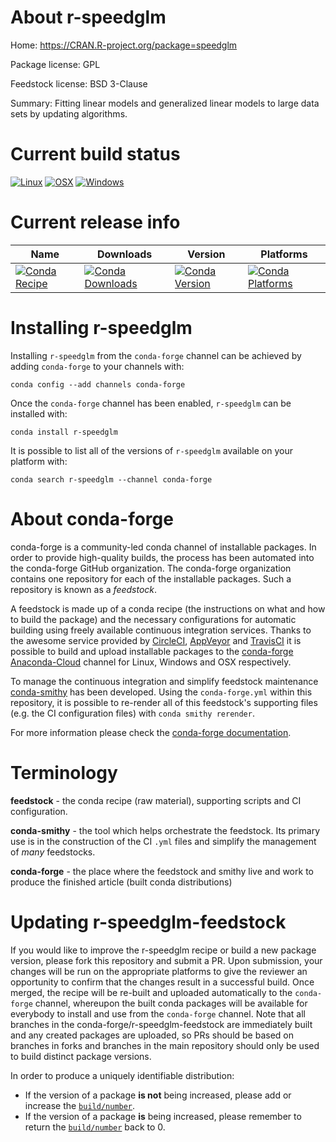 About r-speedglm
================

Home: https://CRAN.R-project.org/package=speedglm

Package license: GPL

Feedstock license: BSD 3-Clause

Summary: Fitting linear models and generalized linear models to large data sets by updating algorithms.



Current build status
====================

[![Linux](https://img.shields.io/circleci/project/github/conda-forge/r-speedglm-feedstock/master.svg?label=Linux)](https://circleci.com/gh/conda-forge/r-speedglm-feedstock)
[![OSX](https://img.shields.io/travis/conda-forge/r-speedglm-feedstock/master.svg?label=macOS)](https://travis-ci.org/conda-forge/r-speedglm-feedstock)
[![Windows](https://img.shields.io/appveyor/ci/conda-forge/r-speedglm-feedstock/master.svg?label=Windows)](https://ci.appveyor.com/project/conda-forge/r-speedglm-feedstock/branch/master)

Current release info
====================

| Name | Downloads | Version | Platforms |
| --- | --- | --- | --- |
| [![Conda Recipe](https://img.shields.io/badge/recipe-r--speedglm-green.svg)](https://anaconda.org/conda-forge/r-speedglm) | [![Conda Downloads](https://img.shields.io/conda/dn/conda-forge/r-speedglm.svg)](https://anaconda.org/conda-forge/r-speedglm) | [![Conda Version](https://img.shields.io/conda/vn/conda-forge/r-speedglm.svg)](https://anaconda.org/conda-forge/r-speedglm) | [![Conda Platforms](https://img.shields.io/conda/pn/conda-forge/r-speedglm.svg)](https://anaconda.org/conda-forge/r-speedglm) |

Installing r-speedglm
=====================

Installing `r-speedglm` from the `conda-forge` channel can be achieved by adding `conda-forge` to your channels with:

```
conda config --add channels conda-forge
```

Once the `conda-forge` channel has been enabled, `r-speedglm` can be installed with:

```
conda install r-speedglm
```

It is possible to list all of the versions of `r-speedglm` available on your platform with:

```
conda search r-speedglm --channel conda-forge
```


About conda-forge
=================

conda-forge is a community-led conda channel of installable packages.
In order to provide high-quality builds, the process has been automated into the
conda-forge GitHub organization. The conda-forge organization contains one repository
for each of the installable packages. Such a repository is known as a *feedstock*.

A feedstock is made up of a conda recipe (the instructions on what and how to build
the package) and the necessary configurations for automatic building using freely
available continuous integration services. Thanks to the awesome service provided by
[CircleCI](https://circleci.com/), [AppVeyor](https://www.appveyor.com/)
and [TravisCI](https://travis-ci.org/) it is possible to build and upload installable
packages to the [conda-forge](https://anaconda.org/conda-forge)
[Anaconda-Cloud](https://anaconda.org/) channel for Linux, Windows and OSX respectively.

To manage the continuous integration and simplify feedstock maintenance
[conda-smithy](https://github.com/conda-forge/conda-smithy) has been developed.
Using the ``conda-forge.yml`` within this repository, it is possible to re-render all of
this feedstock's supporting files (e.g. the CI configuration files) with ``conda smithy rerender``.

For more information please check the [conda-forge documentation](https://conda-forge.org/docs/).

Terminology
===========

**feedstock** - the conda recipe (raw material), supporting scripts and CI configuration.

**conda-smithy** - the tool which helps orchestrate the feedstock.
                   Its primary use is in the construction of the CI ``.yml`` files
                   and simplify the management of *many* feedstocks.

**conda-forge** - the place where the feedstock and smithy live and work to
                  produce the finished article (built conda distributions)


Updating r-speedglm-feedstock
=============================

If you would like to improve the r-speedglm recipe or build a new
package version, please fork this repository and submit a PR. Upon submission,
your changes will be run on the appropriate platforms to give the reviewer an
opportunity to confirm that the changes result in a successful build. Once
merged, the recipe will be re-built and uploaded automatically to the
`conda-forge` channel, whereupon the built conda packages will be available for
everybody to install and use from the `conda-forge` channel.
Note that all branches in the conda-forge/r-speedglm-feedstock are
immediately built and any created packages are uploaded, so PRs should be based
on branches in forks and branches in the main repository should only be used to
build distinct package versions.

In order to produce a uniquely identifiable distribution:
 * If the version of a package **is not** being increased, please add or increase
   the [``build/number``](https://conda.io/docs/user-guide/tasks/build-packages/define-metadata.html#build-number-and-string).
 * If the version of a package **is** being increased, please remember to return
   the [``build/number``](https://conda.io/docs/user-guide/tasks/build-packages/define-metadata.html#build-number-and-string)
   back to 0.
